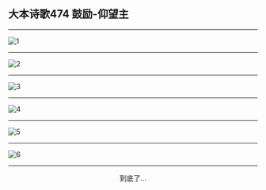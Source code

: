 
## 大本诗歌474 鼓励-仰望主
        
<div id="aplayer0"></div>

---

<img alt="1" data-original="/data/d0473/1">

---

<img alt="2" data-original="/data/d0473/2">

---

<img alt="3" data-original="/data/d0473/3">

---

<img alt="4" data-original="/data/d0473/4">

---

<img alt="5" data-original="/data/d0473/5">

---

<img alt="6" data-original="/data/d0473/6">

---

<p style="text-align: center">到底了...</p>

<script src="/js/dist-view.js"></script>

<script>
MAIN.id = 'd0473';
        
const ap0 = new APlayer({
    container: document.getElementById('aplayer0'),
    volume: 1,
    loop: 'none',
    preload: 'none',
    audio: [{
        name: '大本诗歌474.mp3',
        artist: '大本诗歌',
        url: 'https://res.wx.qq.com/voice/getvoice?mediaid=MzI0NTk3MDM5M18yMjQ3NDkzNDA5',
        cover: '/favicon'
    }]
});
</script>
